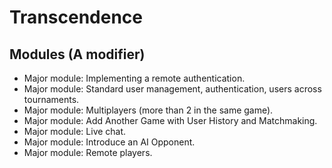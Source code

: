 # Transcendence

## Modules (A modifier)

-	Major module: Implementing a remote authentication.
-	Major module: Standard user management, authentication, users across
tournaments.
-	Major module: Multiplayers (more than 2 in the same game).
-	Major module: Add Another Game with User History and Matchmaking.
-	Major module: Live chat.
-	Major module: Introduce an AI Opponent.
-	Major module: Remote players.
